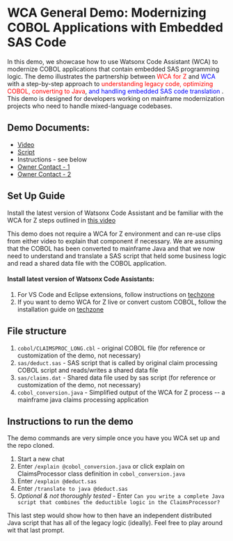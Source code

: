 # WCA General Demo: Modernizing COBOL Applications with Embedded SAS Code
In this demo, we showcase how to use Watsonx Code Assistant (WCA) to modernize COBOL applications that contain embedded SAS programming logic. The demo illustrates the partnership between <span style="color: red;">WCA for Z</span> and <span style="color: blue;">WCA</span> with a step-by-step approach to <span style="color: red;">understanding legacy code, optimizing COBOL, converting to Java</span>, <span style="color: blue;">and handling embedded SAS code translation </span>. This demo is designed for developers working on mainframe modernization projects who need to handle mixed-language codebases.

## Demo Documents:
- [Video](https://ibm-my.sharepoint.com/:v:/p/ashwin_pothukuchi/EbV8Scu-sCRNgHdHN97ftscBVFVMDpTgHO4ERoJr-meblA?nav=eyJyZWZlcnJhbEluZm8iOnsicmVmZXJyYWxBcHAiOiJPbmVEcml2ZUZvckJ1c2luZXNzIiwicmVmZXJyYWxBcHBQbGF0Zm9ybSI6IldlYiIsInJlZmVycmFsTW9kZSI6InZpZXciLCJyZWZlcnJhbFZpZXciOiJNeUZpbGVzTGlua0NvcHkifX0&e=FwN5Lh)
- [Script](https://ibm-my.sharepoint.com/:w:/p/ashwin_pothukuchi/EV8XO7GS6D1Bu06bEeLRa_0Bx1bh2Sl762kpLkN6MLlKrg?e=Xaa21h)
- Instructions - see below
- [Owner Contact - 1](https://ibm.enterprise.slack.com/user/@U042HPTE7NK)
- [Owner Contact - 2](https://ibm.enterprise.slack.com/user/@W3RFYSCPP)

## Set Up Guide
Install the latest version of Watsonx Code Assistant and be familiar with the WCA for Z steps outlined in [this video](https://www.ibm.com/products/watsonx-code-assistant-z?utm_content=SRCWW&p1=Search&p4=43700081200370818&p5=e&p9=58700008820506023&gad_source=1&gclid=Cj0KCQiAvvO7BhC-ARIsAGFyToUYGvMW5Jhmat4qKeAFfXTrm0RZ7PK6mxKtmOX5bYvR8XJMBdDHFqUaAoKaEALw_wcB&gclsrc=aw.ds)

This demo does not require a WCA for Z environment and can re-use clips from either video to explain that component if necessary. We are assuming that the COBOL has been converted to mainframe Java and that we now need to understand and translate a SAS script that held some business logic and read a shared data file with the COBOL application.

#### Install latest version of Watsonx Code Assistants:
1. For VS Code and Eclipse extensions, follow instructions on [techzone](https://techzone.ibm.com/collection/wca/environments)
2. If you want to demo WCA for Z live or convert custom COBOL, follow the installation guide on [techzone](https://techzone.ibm.com/collection/653fee8bf2cbbb0017e126de)


## File structure

1. `cobol/CLAIMSPROC_LONG.cbl` - original COBOL file (for reference or customization of the demo, not necessary)
2. `sas/deduct.sas` - SAS script that is called by original claim processing COBOL script and reads/writes a shared data file
3. `sas/claims.dat` - Shared data file used by sas script (for reference or customization of the demo, not necessary)
4. `cobol_conversion.java` - Simplified output of the WCA for Z process --  a mainframe java claims processing application

## Instructions to run the demo
The demo commands are very simple once you have you WCA set up and the repo cloned.

1. Start a new chat
2. Enter `/explain @cobol_conversion.java` or click explain on ClaimsProcessor class definition in `cobol_conversion.java`
3. Enter `/explain @deduct.sas`
4. Enter `/translate to java @deduct.sas`
5. *Optional & not thoroughly tested* - Enter  `Can you write a complete Java script that combines the deductible logic in the ClaimsProcessor?`

This last step would show how to then have an independent distributed Java script that has all of the legacy logic (ideally). Feel free to play around wit that last prompt.
